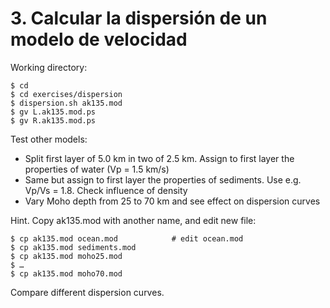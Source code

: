 # 3. Calcular la dispersión de un modelo de velocidad

Working directory:

    $ cd
    $ cd exercises/dispersion
    $ dispersion.sh ak135.mod
    $ gv L.ak135.mod.ps
    $ gv R.ak135.mod.ps

Test other models:

- Split first layer of 5.0 km in two of 2.5 km. Assign to first layer the properties of water (Vp = 1.5 km/s)
- Same but assign to first layer the properties of sediments. Use e.g. Vp/Vs = 1.8. Check influence of density
- Vary Moho depth from 25 to 70 km and see effect on dispersion curves

Hint. Copy ak135.mod with another name, and edit new file:

    $ cp ak135.mod ocean.mod			# edit ocean.mod
    $ cp ak135.mod sediments.mod
    $ cp ak135.mod moho25.mod
    $ …
    $ cp ak135.mod moho70.mod

Compare different dispersion curves.


